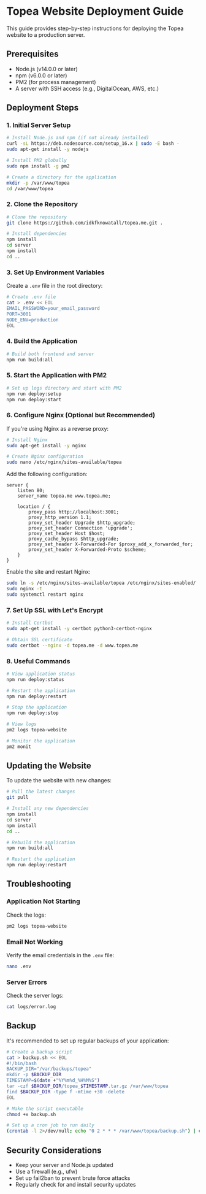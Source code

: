 # Topea Website Deployment Guide

This guide provides step-by-step instructions for deploying the Topea website to a production server.

## Prerequisites

- Node.js (v14.0.0 or later)
- npm (v6.0.0 or later)
- PM2 (for process management)
- A server with SSH access (e.g., DigitalOcean, AWS, etc.)

## Deployment Steps

### 1. Initial Server Setup

```bash
# Install Node.js and npm (if not already installed)
curl -sL https://deb.nodesource.com/setup_16.x | sudo -E bash -
sudo apt-get install -y nodejs

# Install PM2 globally
sudo npm install -g pm2

# Create a directory for the application
mkdir -p /var/www/topea
cd /var/www/topea
```

### 2. Clone the Repository

```bash
# Clone the repository
git clone https://github.com/idkfknowatall/topea.me.git .

# Install dependencies
npm install
cd server
npm install
cd ..
```

### 3. Set Up Environment Variables

Create a `.env` file in the root directory:

```bash
# Create .env file
cat > .env << EOL
EMAIL_PASSWORD=your_email_password
PORT=3001
NODE_ENV=production
EOL
```

### 4. Build the Application

```bash
# Build both frontend and server
npm run build:all
```

### 5. Start the Application with PM2

```bash
# Set up logs directory and start with PM2
npm run deploy:setup
npm run deploy:start
```

### 6. Configure Nginx (Optional but Recommended)

If you're using Nginx as a reverse proxy:

```bash
# Install Nginx
sudo apt-get install -y nginx

# Create Nginx configuration
sudo nano /etc/nginx/sites-available/topea
```

Add the following configuration:

```nginx
server {
    listen 80;
    server_name topea.me www.topea.me;

    location / {
        proxy_pass http://localhost:3001;
        proxy_http_version 1.1;
        proxy_set_header Upgrade $http_upgrade;
        proxy_set_header Connection 'upgrade';
        proxy_set_header Host $host;
        proxy_cache_bypass $http_upgrade;
        proxy_set_header X-Forwarded-For $proxy_add_x_forwarded_for;
        proxy_set_header X-Forwarded-Proto $scheme;
    }
}
```

Enable the site and restart Nginx:

```bash
sudo ln -s /etc/nginx/sites-available/topea /etc/nginx/sites-enabled/
sudo nginx -t
sudo systemctl restart nginx
```

### 7. Set Up SSL with Let's Encrypt

```bash
# Install Certbot
sudo apt-get install -y certbot python3-certbot-nginx

# Obtain SSL certificate
sudo certbot --nginx -d topea.me -d www.topea.me
```

### 8. Useful Commands

```bash
# View application status
npm run deploy:status

# Restart the application
npm run deploy:restart

# Stop the application
npm run deploy:stop

# View logs
pm2 logs topea-website

# Monitor the application
pm2 monit
```

## Updating the Website

To update the website with new changes:

```bash
# Pull the latest changes
git pull

# Install any new dependencies
npm install
cd server
npm install
cd ..

# Rebuild the application
npm run build:all

# Restart the application
npm run deploy:restart
```

## Troubleshooting

### Application Not Starting

Check the logs:

```bash
pm2 logs topea-website
```

### Email Not Working

Verify the email credentials in the `.env` file:

```bash
nano .env
```

### Server Errors

Check the server logs:

```bash
cat logs/error.log
```

## Backup

It's recommended to set up regular backups of your application:

```bash
# Create a backup script
cat > backup.sh << EOL
#!/bin/bash
BACKUP_DIR="/var/backups/topea"
mkdir -p $BACKUP_DIR
TIMESTAMP=$(date +"%Y%m%d_%H%M%S")
tar -czf $BACKUP_DIR/topea_$TIMESTAMP.tar.gz /var/www/topea
find $BACKUP_DIR -type f -mtime +30 -delete
EOL

# Make the script executable
chmod +x backup.sh

# Set up a cron job to run daily
(crontab -l 2>/dev/null; echo "0 2 * * * /var/www/topea/backup.sh") | crontab -
```

## Security Considerations

- Keep your server and Node.js updated
- Use a firewall (e.g., ufw)
- Set up fail2ban to prevent brute force attacks
- Regularly check for and install security updates
